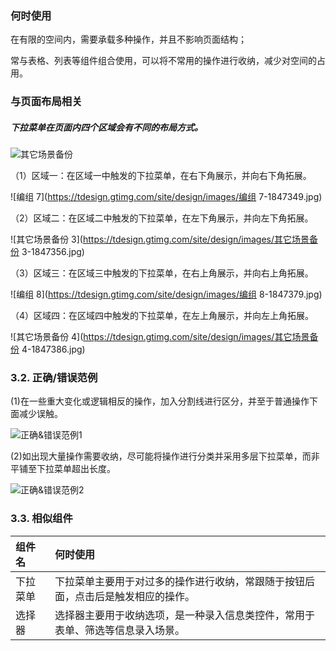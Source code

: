 

### 何时使用

在有限的空间内，需要承载多种操作，并且不影响页面结构；

常与表格、列表等组件组合使用，可以将不常用的操作进行收纳，减少对空间的占用。


### 与页面布局相关

##### 下拉菜单在页面内四个区域会有不同的布局方式。

![其它场景备份](https://tdesign.gtimg.com/site/design/images/其它场景备份-1847338.jpg)



（1）区域一：在区域一中触发的下拉菜单，在右下角展示，并向右下角拓展。

![编组 7](https://tdesign.gtimg.com/site/design/images/编组 7-1847349.jpg)



（2）区域二：在区域二中触发的下拉菜单，在左下角展示，并向左下角拓展。

![其它场景备份 3](https://tdesign.gtimg.com/site/design/images/其它场景备份 3-1847356.jpg)



（3）区域三：在区域三中触发的下拉菜单，在右上角展示，并向右上角拓展。

![编组 8](https://tdesign.gtimg.com/site/design/images/编组 8-1847379.jpg)



（4）区域四：在区域四中触发的下拉菜单，在左上角展示，并向左上角拓展。

![其它场景备份 4](https://tdesign.gtimg.com/site/design/images/其它场景备份 4-1847386.jpg)







### 3.2. 正确/错误范例

(1)在一些重大变化或逻辑相反的操作，加入分割线进行区分，并至于普通操作下面减少误触。

![正确&错误范例1](https://tdesign.gtimg.com/site/design/images/正确&错误范例1-1847399.jpg)



(2)如出现大量操作需要收纳，尽可能将操作进行分类并采用多层下拉菜单，而非平铺至下拉菜单超出长度。

![正确&错误范例2](https://tdesign.gtimg.com/site/design/images/正确&错误范例2-1847407.jpg)



### 3.3. 相似组件

| 组件名   | 何时使用                                                     |
| :------- | :----------------------------------------------------------- |
| 下拉菜单 | 下拉菜单主要用于对过多的操作进行收纳，常跟随于按钮后面，点击后是触发相应的操作。 |
| 选择器   | 选择器主要用于收纳选项，是一种录入信息类控件，常用于表单、筛选等信息录入场景。 |


